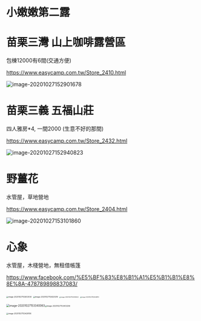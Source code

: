 # **小嫩嫩第二露**



# 苗栗三灣 山上咖啡露營區  

包棟12000有6間(交通方便)

https://www.easycamp.com.tw/Store_2410.html

![image-20201027152901678](C:\Users\Echo.P.Chang\Documents\Echo-P-Chang.github.io\Camp\image-20201027152901678.png)



# 苗栗三義 五福山莊

四人雅房*4, 一間2000  (生意不好的那間)

https://www.easycamp.com.tw/Store_2432.html


![image-20201027152940823](C:\Users\Echo.P.Chang\Documents\Echo-P-Chang.github.io\Camp\image-20201027152940823.png)



# 野薑花

水管屋，草地營地

https://www.easycamp.com.tw/Store_2404.html

![image-20201027153101860](C:\Users\Echo.P.Chang\Documents\Echo-P-Chang.github.io\Camp\image-20201027153101860.png)



# 心象

水管屋，木棧營地，無租借帳篷

https://www.facebook.com/%E5%BF%83%E8%B1%A1%E5%B1%B1%E8%8E%8A-478789898837083/

<img src="C:\Users\Echo.P.Chang\Documents\Echo-P-Chang.github.io\Camp\image-20201027153653030.png" alt="image-20201027153653030" style="zoom:33%;" />

<img src="C:\Users\Echo.P.Chang\Documents\Echo-P-Chang.github.io\Camp\image-20201027153625318.png" alt="image-20201027153625318" style="zoom:33%;" />

<img src="C:\Users\Echo.P.Chang\AppData\Roaming\Typora\typora-user-images\image-20201027153205642.png" alt="image-20201027153205642" style="zoom: 25%;" />

<img src="C:\Users\Echo.P.Chang\AppData\Roaming\Typora\typora-user-images\image-20201027153246910.png" alt="image-20201027153246910" style="zoom:25%;" />



<img src="C:\Users\Echo.P.Chang\AppData\Roaming\Typora\typora-user-images\image-20201027153340063.png" alt="image-20201027153340063" style="zoom: 50%;" /><img src="C:\Users\Echo.P.Chang\AppData\Roaming\Typora\typora-user-images\image-20201027153403258.png" alt="image-20201027153403258" style="zoom:33%;" />

<img src="C:\Users\Echo.P.Chang\AppData\Roaming\Typora\typora-user-images\image-20201027153428106.png" alt="image-20201027153428106" style="zoom:33%;" />